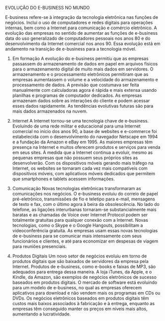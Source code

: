 EVOLUÇÃO DO E-BUSINESS NO MUNDO

E-business refere-se à integração da tecnologia eletrônica nas funções de negócios. Inclui o uso de computadores e redes digitais para operações internas, bem como a Internet para comunicação e comércio eletrônico. A evolução das empresas no sentido de aumentar as funções de e-business data do uso generalizado de computadores pessoais nos anos 80 e do desenvolvimento da Internet comercial nos anos 90. Essa evolução está em andamento na transição de e-business para a tecnologia móvel.

1.	Em formação
A evolução do e-business permitiu que as empresas passassem do armazenamento de dados em papel em arquivos físicos para o armazenamento digital de muito mais dados em servidores. O armazenamento e o processamento eletrônicos permitiram que as empresas aumentassem o volume e a velocidade do armazenamento e processamento de dados. A previsão que costumava ser feita manualmente com calculadoras agora é rápida e mais extensa usando planilhas e programas de computador dedicados. As empresas armazenam dados sobre as interações do cliente e podem acessar esses dados rapidamente. As tendências evolutivas futuras são para mais dados armazenados na nuvem.

2.	Internet
A Internet tornou-se uma tecnologia chave de e-business. Evoluindo de uma rede militar e educacional para uma Internet comercial no início dos anos 90, a base de websites e e-commerce foi estabelecida com o desenvolvimento do navegador Netscape em 1994 e a fundação da Amazon e eBay em 1995. As maiores empresas têm presença na Internet e muitos oferecem produtos e serviços para venda em seus sites. À medida que a Internet continua a evoluir, mesmo as pequenas empresas que não possuem seus próprios sites as desenvolverão. Com os dispositivos móveis gerando mais tráfego na Internet, os websites se tornaram cada vez mais compatíveis com dispositivos móveis, com aplicativos móveis dedicados que permitem que smartphones e tablets acessem informações.

3.	Comunicação
Novas tecnologias eletrônicas transformaram as comunicações nos negócios. O e-business evoluiu do correio de papel pré-eletrônico, transmissões de fio e teletipo para e-mail, mensagens de texto e fax, com o último agora à beira da obsolescência. No lado do telefone, as ligações interurbanas tornaram-se substancialmente mais baratas e as chamadas de Voice over Internet Protocol podem ser totalmente gratuitas para qualquer conexão com a Internet. Novas tecnologias, como o Skype e o Google Hangouts, possibilitam a videoconferência gratuita. As empresas usam essas novas tecnologias de e-business para se comunicar mais intensamente com seus funcionários e clientes, e até para economizar em despesas de viagem para reuniões presenciais.

4.	Produtos Digitais
Um novo setor de negócios evoluiu em torno de produtos digitais que são baixados de servidores da empresa pela Internet. Produtos de e-business, como e-books e faixas de MP3, são adequados para entrega dessa maneira. A loja iTunes, da Apple, e o Kindle, da Amazon, são exemplos de negócios eletrônicos de sucesso baseados em produtos digitais. O mercado de software está evoluindo para um modelo de e-business, no qual as empresas oferecem aplicativos para download e não vendem mais os programas em CDs ou DVDs. Os negócios eletrônicos baseados em produtos digitais têm custos mais baixos associados à fabricação e à entrega, enquanto as empresas têm conseguido manter os preços em níveis mais altos, aumentando a lucratividade.

